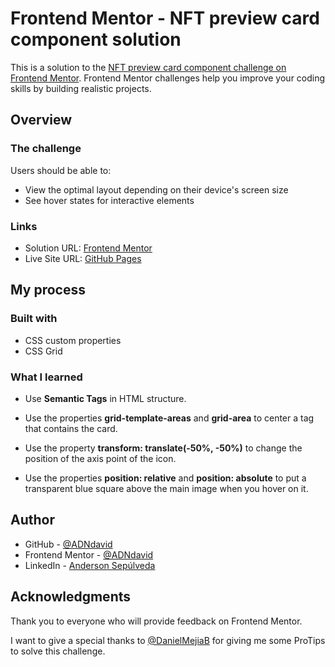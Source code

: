 # Frontend Mentor - NFT preview card component solution

This is a solution to the [NFT preview card component challenge on Frontend Mentor](https://www.frontendmentor.io/challenges/nft-preview-card-component-SbdUL_w0U). Frontend Mentor challenges help you improve your coding skills by building realistic projects. 

## Overview

### The challenge

Users should be able to:

- View the optimal layout depending on their device's screen size
- See hover states for interactive elements

### Links

- Solution URL: [Frontend Mentor](https://www.frontendmentor.io/solutions/nft-preview-card-component-using-ccs-grid-pseudoclasspseudoelement-jpn3plSQ0I)
- Live Site URL: [GitHub Pages](https://adndavid.github.io/FrontendMentor-Challenge-3/)

## My process

### Built with

- CSS custom properties
- CSS Grid

### What I learned

- Use **Semantic Tags** in HTML structure.

- Use the properties **grid-template-areas** and **grid-area** to center a tag that contains the card.

- Use the property **transform: translate(-50%, -50%)** to change the position of the axis point of the icon.

- Use the properties **position: relative** and **position: absolute** to put a transparent blue square above the main image when you hover on it.


## Author

- GitHub - [@ADNdavid](https://github.com/ADNdavid)
- Frontend Mentor - [@ADNdavid](https://www.frontendmentor.io/profile/ADNdavid)
- LinkedIn - [Anderson Sepúlveda](https://www.linkedin.com/in/adndavid/)

## Acknowledgments

Thank you to everyone who will provide feedback on Frontend Mentor.

I want to give a special thanks to [@DanielMejiaB](https://github.com/DanielMejiaB) for giving me some ProTips to solve this challenge.
